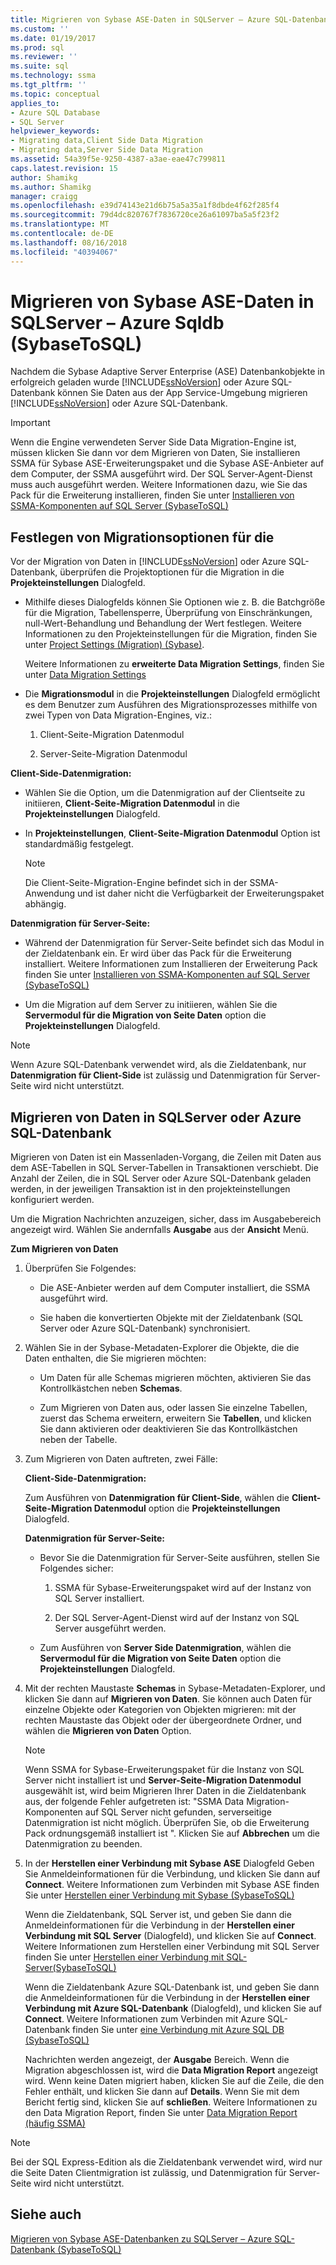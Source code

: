```yaml
---
title: Migrieren von Sybase ASE-Daten in SQLServer – Azure SQL-Datenbank | Microsoft-Dokumentation
ms.custom: ''
ms.date: 01/19/2017
ms.prod: sql
ms.reviewer: ''
ms.suite: sql
ms.technology: ssma
ms.tgt_pltfrm: ''
ms.topic: conceptual
applies_to:
- Azure SQL Database
- SQL Server
helpviewer_keywords:
- Migrating data,Client Side Data Migration
- Migrating data,Server Side Data Migration
ms.assetid: 54a39f5e-9250-4387-a3ae-eae47c799811
caps.latest.revision: 15
author: Shamikg
ms.author: Shamikg
manager: craigg
ms.openlocfilehash: e39d74143e21d6b75a5a35a1f8dbde4f62f285f4
ms.sourcegitcommit: 79d4dc820767f7836720ce26a61097ba5a5f23f2
ms.translationtype: MT
ms.contentlocale: de-DE
ms.lasthandoff: 08/16/2018
ms.locfileid: "40394067"
---
```

# <a name="migrating-sybase-ase-data-into-sql-server---azure-sql-db--sybasetosql"></a>Migrieren von Sybase ASE-Daten in SQLServer – Azure Sqldb (SybaseToSQL)
Nachdem die Sybase Adaptive Server Enterprise (ASE) Datenbankobjekte in erfolgreich geladen wurde [!INCLUDE[ssNoVersion](../../includes/ssnoversion-md.md)] oder Azure SQL-Datenbank können Sie Daten aus der App Service-Umgebung migrieren [!INCLUDE[ssNoVersion](../../includes/ssnoversion-md.md)] oder Azure SQL-Datenbank.  
  
> [!IMPORTANT]  
> Wenn die Engine verwendeten Server Side Data Migration-Engine ist, müssen klicken Sie dann vor dem Migrieren von Daten, Sie installieren SSMA für Sybase ASE-Erweiterungspaket und die Sybase ASE-Anbieter auf dem Computer, der SSMA ausgeführt wird. Der SQL Server-Agent-Dienst muss auch ausgeführt werden. Weitere Informationen dazu, wie Sie das Pack für die Erweiterung installieren, finden Sie unter [Installieren von SSMA-Komponenten auf SQL Server (SybaseToSQL)](http://msdn.microsoft.com/5ad9e12c-2cdb-4dd2-8703-05a23242d19d)  
  
## <a name="setting-migration-options"></a>Festlegen von Migrationsoptionen für die  
Vor der Migration von Daten in [!INCLUDE[ssNoVersion](../../includes/ssnoversion-md.md)] oder Azure SQL-Datenbank, überprüfen die Projektoptionen für die Migration in die **Projekteinstellungen** Dialogfeld.  
  
-   Mithilfe dieses Dialogfelds können Sie Optionen wie z. B. die Batchgröße für die Migration, Tabellensperre, Überprüfung von Einschränkungen, null-Wert-Behandlung und Behandlung der Wert festlegen. Weitere Informationen zu den Projekteinstellungen für die Migration, finden Sie unter [Project Settings (Migration) (Sybase)](http://msdn.microsoft.com/82f8857f-7ab1-4738-ab6e-b1e95ea94924).  
  
    Weitere Informationen zu **erweiterte Data Migration Settings**, finden Sie unter [Data Migration Settings](data-migration-settings-sybasetosql.md)  
  
-   Die **Migrationsmodul** in die **Projekteinstellungen** Dialogfeld ermöglicht es dem Benutzer zum Ausführen des Migrationsprozesses mithilfe von zwei Typen von Data Migration-Engines, viz.:  
  
    1.  Client-Seite-Migration Datenmodul  
  
    2.  Server-Seite-Migration Datenmodul  
  
**Client-Side-Datenmigration:**  
  
-   Wählen Sie die Option, um die Datenmigration auf der Clientseite zu initiieren, **Client-Seite-Migration Datenmodul** in die **Projekteinstellungen** Dialogfeld.  
  
-   In **Projekteinstellungen**, **Client-Seite-Migration Datenmodul** Option ist standardmäßig festgelegt.  
  
    > [!NOTE]  
    > Die Client-Seite-Migration-Engine befindet sich in der SSMA-Anwendung und ist daher nicht die Verfügbarkeit der Erweiterungspaket abhängig.  
  
**Datenmigration für Server-Seite:**  
  
-   Während der Datenmigration für Server-Seite befindet sich das Modul in der Zieldatenbank ein. Er wird über das Pack für die Erweiterung installiert. Weitere Informationen zum Installieren der Erweiterung Pack finden Sie unter [Installieren von SSMA-Komponenten auf SQL Server (SybaseToSQL)](http://msdn.microsoft.com/5ad9e12c-2cdb-4dd2-8703-05a23242d19d)  
  
-   Um die Migration auf dem Server zu initiieren, wählen Sie die **Servermodul für die Migration von Seite Daten** option die **Projekteinstellungen** Dialogfeld.  
  
> [!NOTE]  
> Wenn Azure SQL-Datenbank verwendet wird, als die Zieldatenbank, nur **Datenmigration für Client-Side** ist zulässig und Datenmigration für Server-Seite wird nicht unterstützt.  
  
## <a name="migrating-data-to-sql-server-or-azure-sql-db"></a>Migrieren von Daten in SQLServer oder Azure SQL-Datenbank  
Migrieren von Daten ist ein Massenladen-Vorgang, die Zeilen mit Daten aus dem ASE-Tabellen in SQL Server-Tabellen in Transaktionen verschiebt. Die Anzahl der Zeilen, die in SQL Server oder Azure SQL-Datenbank geladen werden, in der jeweiligen Transaktion ist in den projekteinstellungen konfiguriert werden.  
  
Um die Migration Nachrichten anzuzeigen, sicher, dass im Ausgabebereich angezeigt wird. Wählen Sie andernfalls **Ausgabe** aus der **Ansicht** Menü.  
  
**Zum Migrieren von Daten**  
  
1.  Überprüfen Sie Folgendes:  
  
    -   Die ASE-Anbieter werden auf dem Computer installiert, die SSMA ausgeführt wird.  
  
    -   Sie haben die konvertierten Objekte mit der Zieldatenbank (SQL Server oder Azure SQL-Datenbank) synchronisiert.  
  
2.  Wählen Sie in der Sybase-Metadaten-Explorer die Objekte, die die Daten enthalten, die Sie migrieren möchten:  
  
    -   Um Daten für alle Schemas migrieren möchten, aktivieren Sie das Kontrollkästchen neben **Schemas**.  
  
    -   Zum Migrieren von Daten aus, oder lassen Sie einzelne Tabellen, zuerst das Schema erweitern, erweitern Sie **Tabellen**, und klicken Sie dann aktivieren oder deaktivieren Sie das Kontrollkästchen neben der Tabelle.  
  
3.  Zum Migrieren von Daten auftreten, zwei Fälle:  
  
    **Client-Side-Datenmigration:**  
  
    Zum Ausführen von **Datenmigration für Client-Side**, wählen die **Client-Seite-Migration Datenmodul** option die **Projekteinstellungen** Dialogfeld.  
  
    **Datenmigration für Server-Seite:**  
  
    -   Bevor Sie die Datenmigration für Server-Seite ausführen, stellen Sie Folgendes sicher:  
  
        1.  SSMA für Sybase-Erweiterungspaket wird auf der Instanz von SQL Server installiert.  
  
        2.  Der SQL Server-Agent-Dienst wird auf der Instanz von SQL Server ausgeführt werden.  
  
    -   Zum Ausführen von **Server Side Datenmigration**, wählen die **Servermodul für die Migration von Seite Daten** option die **Projekteinstellungen** Dialogfeld.  
  
4.  Mit der rechten Maustaste **Schemas** in Sybase-Metadaten-Explorer, und klicken Sie dann auf **Migrieren von Daten**. Sie können auch Daten für einzelne Objekte oder Kategorien von Objekten migrieren: mit der rechten Maustaste das Objekt oder der übergeordnete Ordner, und wählen die **Migrieren von Daten** Option.  
  
    > [!NOTE]  
    > Wenn SSMA for Sybase-Erweiterungspaket für die Instanz von SQL Server nicht installiert ist und **Server-Seite-Migration Datenmodul** ausgewählt ist, wird beim Migrieren Ihrer Daten in die Zieldatenbank aus, der folgende Fehler aufgetreten ist: "SSMA Data Migration-Komponenten auf SQL Server nicht gefunden, serverseitige Datenmigration ist nicht möglich. Überprüfen Sie, ob die Erweiterung Pack ordnungsgemäß installiert ist ". Klicken Sie auf **Abbrechen** um die Datenmigration zu beenden.  
  
5.  In der **Herstellen einer Verbindung mit Sybase ASE** Dialogfeld Geben Sie Anmeldeinformationen für die Verbindung, und klicken Sie dann auf **Connect**. Weitere Informationen zum Verbinden mit Sybase ASE finden Sie unter [Herstellen einer Verbindung mit Sybase &#40;SybaseToSQL&#41;](../../ssma/sybase/connect-to-sybase-sybasetosql.md)  
  
    Wenn die Zieldatenbank, SQL Server ist, und geben Sie dann die Anmeldeinformationen für die Verbindung in der **Herstellen einer Verbindung mit SQL Server** (Dialogfeld), und klicken Sie auf **Connect**. Weitere Informationen zum Herstellen einer Verbindung mit SQL Server finden Sie unter [Herstellen einer Verbindung mit SQL-Server(SybaseToSQL)](http://msdn.microsoft.com/dd368a1a-45b0-40e9-b4d3-5cdb48c26606)  
  
    Wenn die Zieldatenbank Azure SQL-Datenbank ist, und geben Sie dann die Anmeldeinformationen für die Verbindung in der **Herstellen einer Verbindung mit Azure SQL-Datenbank** (Dialogfeld), und klicken Sie auf **Connect**. Weitere Informationen zum Verbinden mit Azure SQL-Datenbank finden Sie unter [eine Verbindung mit Azure SQL DB &#40;SybaseToSQL&#41;](../../ssma/sybase/connecting-to-azure-sql-db-sybasetosql.md)  
  
    Nachrichten werden angezeigt, der **Ausgabe** Bereich. Wenn die Migration abgeschlossen ist, wird die **Data Migration Report** angezeigt wird. Wenn keine Daten migriert haben, klicken Sie auf die Zeile, die den Fehler enthält, und klicken Sie dann auf **Details**. Wenn Sie mit dem Bericht fertig sind, klicken Sie auf **schließen**. Weitere Informationen zu den Data Migration Report, finden Sie unter [Data Migration Report (häufig SSMA)](http://msdn.microsoft.com/bbfb9d88-5a98-4980-8d19-c5d78bd0d241)  
  
> [!NOTE]  
> Bei der SQL Express-Edition als die Zieldatenbank verwendet wird, wird nur die Seite Daten Clientmigration ist zulässig, und Datenmigration für Server-Seite wird nicht unterstützt.  
  
## <a name="see-also"></a>Siehe auch  
[Migrieren von Sybase ASE-Datenbanken zu SQLServer – Azure SQL-Datenbank &#40;SybaseToSQL&#41;](../../ssma/sybase/migrating-sybase-ase-databases-to-sql-server-azure-sql-db-sybasetosql.md)  
  
